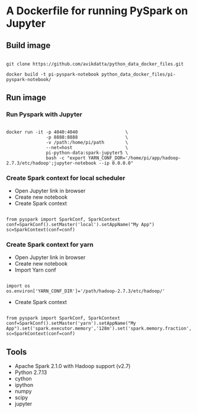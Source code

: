 # A Dockerfile for running PySpark on Jupyter

## Build image

<pre><code>
git clone https://github.com/avikdatta/python_data_docker_files.git

docker build -t pi-pyspark-notebook python_data_docker_files/pi-pyspark-notebook/
</code></pre>

## Run image
### Run Pyspark with Jupyter

<pre><code>
docker run -it -p 4040:4040                  \
               -p 8888:8888                  \
               -v /path:/home/pi/path        \
               --net=host                    \
               pi-python-data:spark-jupyter5 \
               bash -c "export YARN_CONF_DOR='/home/pi/app/hadoop-2.7.3/etc/hadoop';jupyter-notebook --ip 0.0.0.0"
</code></pre>

### Create Spark context for local scheduler

* Open Jupyter link in browser
* Create new notebook
* Create Spark context
<pre><code>
from pyspark import SparkConf, SparkContext
conf=SparkConf().setMaster('local').setAppName("My App")
sc=SparkContext(conf=conf)
</code></pre>

### Create Spark context for yarn

* Open Jupyter link in browser
* Create new notebook
* Import Yarn conf
<pre><code>
import os
os.environ['YARN_CONF_DIR']='/path/hadoop-2.7.3/etc/hadoop/'
</pre></code>

* Create Spark context
<pre><code>
from pyspark import SparkConf, SparkContext
conf=SparkConf().setMaster('yarn').setAppName("My App").set('spark.executor.memory','128m').set('spark.memory.fraction','0.1').set('spark.memory.useLegacyMode','true').set('spark.yarn.am.memory','128m')
sc=SparkContext(conf=conf)
</pre></code>

## Tools
* Apache Spark 2.1.0 with Hadoop support (v2.7)
* Python 2.7.13
* cython
* ipython
* numpy
* scipy
* jupyter
